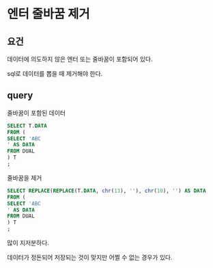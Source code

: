 # 엔터 줄바꿈 제거

## 요건

데이터에 의도하지 않은 엔터 또는 줄바꿈이 포함되어 있다.

sql로 데이터를 뽑을 때 제거해야 한다.

## query

줄바꿈이 포함된 데이터

```sql
SELECT T.DATA
FROM (
SELECT 'ABC
' AS DATA
FROM DUAL
) T
;
```

줄바꿈을 제거

```sql
SELECT REPLACE(REPLACE(T.DATA, chr(13), ''), chr(10), '') AS DATA
FROM (
SELECT 'ABC
' AS DATA
FROM DUAL
) T
;
```

많이 지저분하다.

데이터가 정돈되어 저장되는 것이 맞지만 어쩔 수 없는 경우가 있다.
